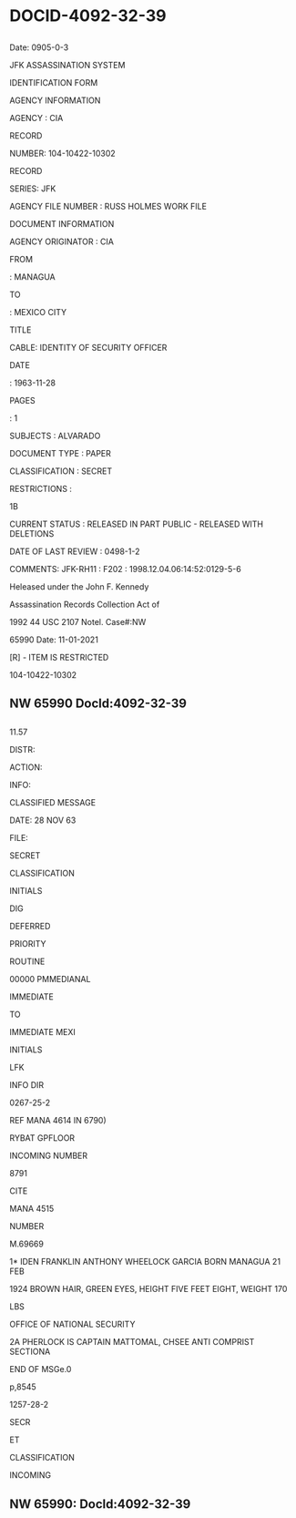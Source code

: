 # DOCID-4092-32-39

##
Date: 0905-0-3

JFK ASSASSINATION SYSTEM

IDENTIFICATION FORM

AGENCY INFORMATION

AGENCY : CIA

RECORD

NUMBER: 104-10422-10302

RECORD

SERIES: JFK

AGENCY FILE NUMBER : RUSS HOLMES WORK FILE

DOCUMENT INFORMATION

AGENCY ORIGINATOR : CIA

FROM

: MANAGUA

TO

: MEXICO CITY

TITLE

CABLE: IDENTITY OF SECURITY OFFICER

DATE

: 1963-11-28

PAGES

: 1

SUBJECTS : ALVARADO

DOCUMENT TYPE : PAPER

CLASSIFICATION : SECRET

RESTRICTIONS :

1B

CURRENT STATUS : RELEASED IN PART PUBLIC - RELEASED WITH DELETIONS

DATE OF LAST REVIEW : 0498-1-2

COMMENTS: JFK-RH11 : F202 : 1998.12.04.06:14:52:0129-5-6

Heleased under the John F. Kennedy

Assassination Records Collection Act of

1992 44 USC 2107 Notel. Case#:NW

65990 Date: 11-01-2021

[R] - ITEM IS RESTRICTED

104-10422-10302

NW 65990 Docld:4092-32-39
---

##
11.57

DISTR:

ACTION:

INFO:

CLASSIFIED MESSAGE

DATE: 28 NOV 63

FILE:

SECRET

CLASSIFICATION

INITIALS

DIG

DEFERRED

PRIORITY

ROUTINE

00000 PMMEDIANAL

IMMEDIATE

TO

IMMEDIATE MEXI

INITIALS

LFK

INFO DIR

0267-25-2

REF MANA 4614 IN 6790)

RYBAT GPFLOOR

INCOMING NUMBER

8791

CITE

MANA 4515

NUMBER

M.69669

1* IDEN FRANKLIN ANTHONY WHEELOCK GARCIA BORN MANAGUA 21 FEB

1924 BROWN HAIR, GREEN EYES, HEIGHT FIVE FEET EIGHT, WEIGHT 170

LBS

OFFICE OF NATIONAL SECURITY

2A PHERLOCK IS CAPTAIN MATTOMAL, CHSEE ANTI COMPRIST SECTIONA

END OF MSGe.0

p,8545

1257-28-2

SECR

ET

CLASSIFICATION

INCOMING

NW 65990: Docld:4092-32-39
---

